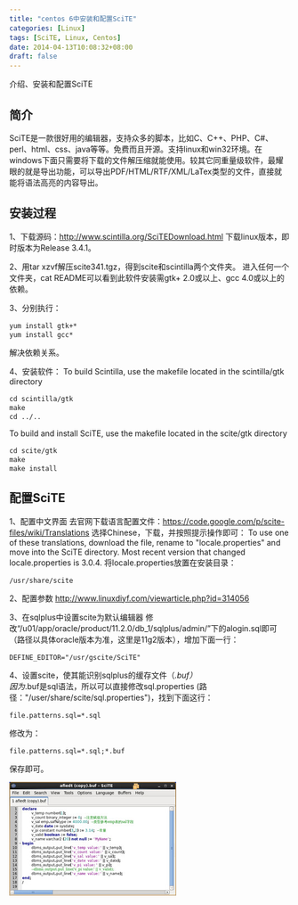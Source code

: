 ```yaml
---
title: "centos 6中安装和配置SciTE"
categories: [Linux]
tags: [SciTE, Linux, Centos]
date: 2014-04-13T10:08:32+08:00
draft: false
---
```






介绍、安装和配置SciTE

## 简介

SciTE是一款很好用的编辑器，支持众多的脚本，比如C、C++、PHP、C#、perl、html、css、java等等。免费而且开源。支持linux和win32环境。在windows下面只需要将下载的文件解压缩就能使用。较其它同重量级软件，最耀眼的就是导出功能，可以导出PDF/HTML/RTF/XML/LaTex类型的文件，直接就能将语法高亮的内容导出。

## 安装过程

1、下载源码：<http://www.scintilla.org/SciTEDownload.html>
下载linux版本，即时版本为Release 3.4.1。

2、用tar xzvf解压scite341.tgz，得到scite和scintilla两个文件夹。
进入任何一个文件夹，cat README可以看到此软件安装需gtk+ 2.0或以上、gcc 4.0或以上的依赖。

3、分别执行：

```shell
yum install gtk+*
yum install gcc*
```
解决依赖关系。

4、安装软件：
To build Scintilla, use the makefile located in the scintilla/gtk directory

```shell
cd scintilla/gtk
make
cd ../..
```
To build and install SciTE, use the makefile located in the scite/gtk directory

```shell
cd scite/gtk
make
make install
```

## 配置SciTE

1、配置中文界面
去官网下载语言配置文件：https://code.google.com/p/scite-files/wiki/Translations
选择Chinese，下载，并按照提示操作即可：
To use one of these translations, download the file, rename to "locale.properties" and move into the SciTE directory. Most recent version that changed locale.properties is 3.0.4.
将locale.properties放置在安装目录：

```shell
/usr/share/scite
```

2、配置参数
<http://www.linuxdiyf.com/viewarticle.php?id=314056>

3、在sqlplus中设置scite为默认编辑器
修改“/u01/app/oracle/product/11.2.0/db_1/sqlplus/admin/”下的alogin.sql即可（路径以具体oracle版本为准，这里是11g2版本），增加下面一行：

```shell
DEFINE_EDITOR="/usr/gscite/SciTE"
```
4、设置scite，使其能识别sqlplus的缓存文件（*.buf）<br>
因为*.buf是sql语法，所以可以直接修改sql.properties (路径："/user/share/scite/sql.properties")，找到下面这行：

```shell
file.patterns.sql=*.sql
```
修改为：

```shell
file.patterns.sql=*.sql;*.buf
```
保存即可。

![](scite.jpg)

